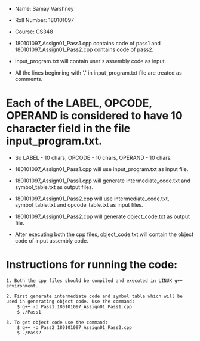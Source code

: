 - Name: Samay Varshney
- Roll Number: 180101097
- Course: CS348

- 180101097_Assign01_Pass1.cpp contains code of pass1 and 180101097_Assign01_Pass2.cpp contains code of pass2.

- input_program.txt will contain user's assembly code as input. 
- All the lines beginning with '.' in input_program.txt file are treated as comments.

# Each of the LABEL, OPCODE, OPERAND is considered to have 10 character field in the file input_program.txt. 
- So LABEL - 10 chars, OPCODE - 10 chars, OPERAND - 10 chars.

- 180101097_Assign01_Pass1.cpp will use input_program.txt as input file.
- 180101097_Assign01_Pass1.cpp will generate intermediate_code.txt and symbol_table.txt as output files.

- 180101097_Assign01_Pass2.cpp will use intermediate_code.txt, symbol_table.txt and opcode_table.txt as input files.
- 180101097_Assign01_Pass2.cpp will generate object_code.txt as output file.

- After executing both the cpp files, object_code.txt will contain the object code of input assembly code.

# Instructions for running the code:

	1. Both the cpp files should be compiled and executed in LINUX g++ environment. 

	2. First generate intermediate code and symbol table which will be used in generating object code. Use the command:
		$ g++ -o Pass1 180101097_Assign01_Pass1.cpp
		$ ./Pass1

	3. To get object code use the command:
		$ g++ -o Pass2 180101097_Assign01_Pass2.cpp
		$ ./Pass2 																															